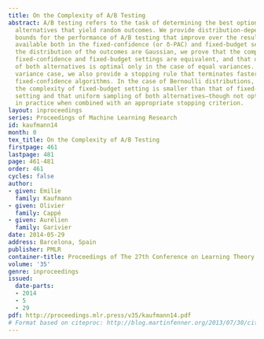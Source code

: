 ```yaml
---
title: On the Complexity of A/B Testing
abstract: A/B testing refers to the task of determining the best option among two
  alternatives that yield random outcomes. We provide distribution-dependent lower
  bounds for the performance of A/B testing that improve over the results currently
  available both in the fixed-confidence (or δ-PAC) and fixed-budget settings. When
  the distribution of the outcomes are Gaussian, we prove that the complexity of the
  fixed-confidence and fixed-budget settings are equivalent, and that uniform sampling
  of both alternatives is optimal only in the case of equal variances. In the common
  variance case, we also provide a stopping rule that terminates faster than existing
  fixed-confidence algorithms. In the case of Bernoulli distributions, we show that
  the complexity of fixed-budget setting is smaller than that of fixed-confidence
  setting and that uniform sampling of both alternatives—though not optimal—is advisable
  in practice when combined with an appropriate stopping criterion.
layout: inproceedings
series: Proceedings of Machine Learning Research
id: kaufmann14
month: 0
tex_title: On the Complexity of A/B Testing
firstpage: 461
lastpage: 481
page: 461-481
order: 461
cycles: false
author:
- given: Emilie
  family: Kaufmann
- given: Olivier
  family: Cappé
- given: Aurélien
  family: Garivier
date: 2014-05-29
address: Barcelona, Spain
publisher: PMLR
container-title: Proceedings of The 27th Conference on Learning Theory
volume: '35'
genre: inproceedings
issued:
  date-parts:
  - 2014
  - 5
  - 29
pdf: http://proceedings.mlr.press/v35/kaufmann14.pdf
# Format based on citeproc: http://blog.martinfenner.org/2013/07/30/citeproc-yaml-for-bibliographies/
---
```

